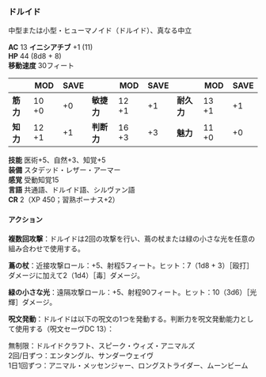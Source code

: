 ### ドルイド
中型または小型・ヒューマノイド（ドルイド）、真なる中立

**AC** 13 **イニシアチブ** +1 (11)  
**HP** 44 (8d8 + 8)  
**移動速度** 30フィート

|      | MOD | SAVE |      | MOD | SAVE |      | MOD | SAVE |
|------|-----|------|------|-----|------|------|-----|------|
| **筋力** | 10 +0 | +0 | **敏捷力** | 12 +1 | +1 | **耐久力** | 13 +1 | +1 |
| **知力** | 12 +1 | +1 | **判断力** | 16 +3 | +3 | **魅力** | 11 +0 | +0 |

**技能** 医術+5、自然+3、知覚+5  
**装備** スタデッド・レザー・アーマー  
**感覚** 受動知覚15  
**言語** 共通語、ドルイド語、シルヴァン語  
**CR** 2（XP 450；習熟ボーナス+2）

#### アクション

**複数回攻撃**：ドルイドは2回の攻撃を行い、蔦の杖または緑の小さな光を任意の組み合わせで使用する。

**蔦の杖**：近接攻撃ロール：+5、射程5フィート。ヒット：7（1d8 + 3）［殴打］ダメージに加えて2（1d4）［毒］ダメージ。

**緑の小さな光**：遠隔攻撃ロール：+5、射程90フィート。ヒット：10（3d6）［光輝］ダメージ。

**呪文発動**：ドルイドは以下の呪文の1つを発動する。判断力を呪文発動能力として使用する（呪文セーヴDC 13）：

無制限：ドルイドクラフト、スピーク・ウィズ・アニマルズ  
2回/日ずつ：エンタングル、サンダーウェイヴ  
1日1回ずつ：アニマル・メッセンジャー、ロングストライダー、ムーンビーム